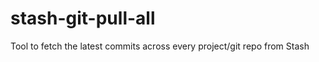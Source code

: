 stash-git-pull-all
==================

Tool to fetch the latest commits across every project/git repo from Stash
